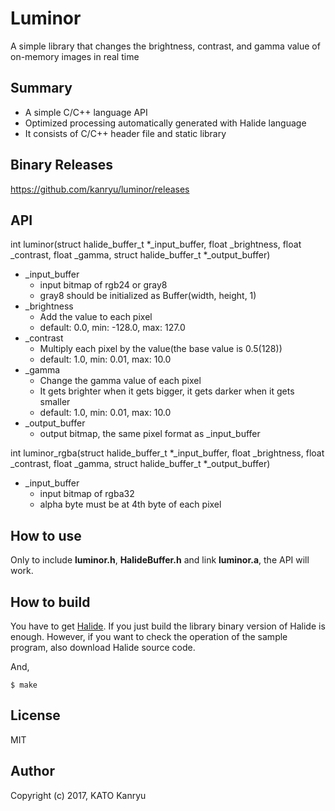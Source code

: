 Luminor
=============

A simple library that changes the brightness, contrast, and gamma value of on-memory images in real time

Summary
-------

- A simple C/C++ language API
- Optimized processing automatically generated with Halide language
- It consists of C/C++ header file and static library

Binary Releases
---------------
https://github.com/kanryu/luminor/releases


API
---

int luminor(struct halide_buffer_t *_input_buffer, float _brightness, float _contrast, float _gamma, struct halide_buffer_t *_output_buffer)

- _input_buffer
    - input bitmap of rgb24 or gray8
    - gray8 should be initialized as Buffer(width, height, 1)
- _brightness
    - Add the value to each pixel
    - default: 0.0, min: -128.0, max: 127.0
- _contrast
    - Multiply each pixel by the value(the base value is 0.5(128))
    - default: 1.0, min: 0.01, max: 10.0
- _gamma
    - Change the gamma value of each pixel
    - It gets brighter when it gets bigger, it gets darker when it gets smaller
    - default: 1.0, min: 0.01, max: 10.0
- _output_buffer
    - output bitmap, the same pixel format as _input_buffer

int luminor_rgba(struct halide_buffer_t *_input_buffer, float _brightness, float _contrast, float _gamma, struct halide_buffer_t *_output_buffer)

- _input_buffer
    - input bitmap of rgba32
    - alpha byte must be at 4th byte of each pixel


How to use
------------

Only to include **luminor.h**, **HalideBuffer.h**  and link **luminor.a**, the API will work.

How to build
------------

You have to get [Halide](https://github.com/halide/Halide).
If you just build the library binary version of Halide is enough.
However, if you want to check the operation of the sample program, also download Halide source code.

And,

    $ make

License
-------
MIT

Author
------

Copyright (c) 2017, KATO Kanryu
